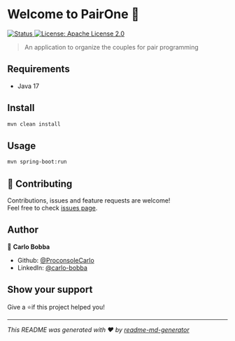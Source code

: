 # Welcome to PairOne 👋

<a href="#">
    <img alt="Status" src="https://img.shields.io/badge/status-✅ Active-brightgreen.svg" />
</a>
<a href="./LICENSE" target="_blank">
    <img alt="License: Apache License 2.0" src="https://img.shields.io/badge/License-Apache%20License%20v2.0-yellow.svg" />
</a>

> An application to organize the couples for pair programming

## Requirements

- Java 17

## Install

```sh
mvn clean install
```

## Usage

```sh
mvn spring-boot:run
```

## 🤝 Contributing

Contributions, issues and feature requests are welcome!<br />Feel free to
check [issues page](https://github.com/ProconsoleCarlo/pairone/issues).

## Author

👤 **Carlo Bobba**

* Github: [@ProconsoleCarlo](https://github.com/ProconsoleCarlo)
* LinkedIn: [@carlo-bobba](https://linkedin.com/in/carlo-bobba)

## Show your support

Give a ⭐️if this project helped you!

***
_This README was generated with ❤️ by [readme-md-generator](https://github.com/kefranabg/readme-md-generator)_